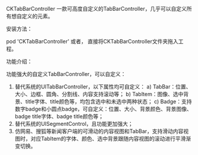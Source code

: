 CKTabBarController
一款可高度自定义的TabBarController，几乎可以自定义所有想自定义的元素。

安装方法：

pod 'CKTabBarController'
或者，
直接将CKTabBarController文件夹拖入工程。

功能介绍：

功能强大的自定义TabBarController，可以自定义：
1. 替代系统的UITabBarController，以下属性均可自定义：
a) TabBar：位置、大小、边框、圆角、分割线、内容支持滚动等；
b) TabItem：图像、选中背景、title字体、title颜色等，均包含选中和未选中两种状态；
c) Badge：支持数字badge和小圆点badge，可自定义：位置、大小、背景颜色、背景图像、badge title字体、badge title颜色等；
2. 替代系统的UISegmentControl，且功能更加强大；
3. 仿网易、搜狐等新闻客户端的可滑动的内容视图和TabBar，支持滑动内容视图时，对应TabItem的字体、颜色、选中背景跟随内容视图的滚动进行平滑渐变切换。
